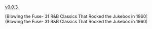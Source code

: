 [v0.0.3](https://github.com/littleflute/m29/edit/master/README.md)

[Blowing the Fuse- 31 R&B Classics That Rocked the Jukebox in 1960](Blowing the Fuse- 31 R&B Classics That Rocked the Jukebox in 1960)
